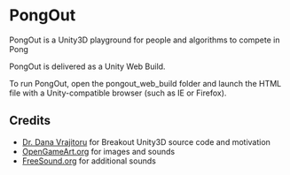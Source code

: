 PongOut
====

PongOut is a Unity3D playground for people and algorithms to compete in Pong

PongOut is delivered as a Unity Web Build.

To run PongOut, open the pongout_web_build folder and launch the HTML file with a Unity-compatible browser (such as IE or Firefox).

Credits
----

   * [Dr. Dana Vrajitoru](http://www.cs.iusb.edu/~danav) for Breakout Unity3D source code and motivation
   * [OpenGameArt.org](http://opengameart.org) for images and sounds
   * [FreeSound.org](http://freesound.org) for additional sounds
